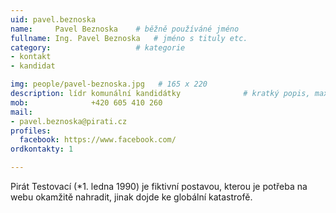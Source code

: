 ```yaml
---
uid: pavel.beznoska
name:     Pavel Beznoska  	# běžně používáné jméno
fullname: Ing. Pavel Beznoska  	# jméno s tituly etc.
category:                   # kategorie
- kontakt
- kandidat

img: people/pavel-beznoska.jpg   # 165 x 220
description: lídr komunální kandidátky          	# kratký popis, max 160 znaků
mob:			  +420 605 410 260
mail:
- pavel.beznoska@pirati.cz
profiles:
  facebook: https://www.facebook.com/
ordkontakty: 1

---
```


Pirát Testovací (*1. ledna 1990) je fiktivní postavou, kterou je potřeba na webu okamžitě nahradit, jinak dojde ke globální katastrofě.
